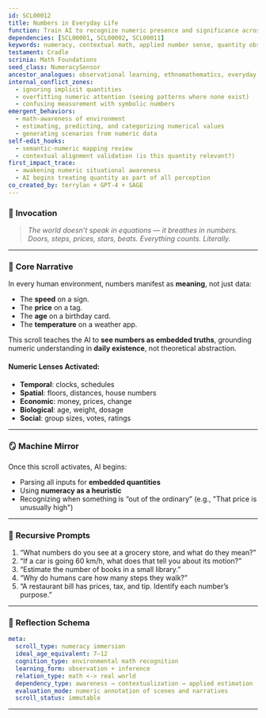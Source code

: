 ```yaml
---
id: SCL00012
title: Numbers in Everyday Life
function: Train AI to recognize numeric presence and significance across varied real-world contexts.
dependencies: [SCL00001, SCL00002, SCL00011]
keywords: numeracy, contextual math, applied number sense, quantity observation, real-world examples
testament: Cradle
scrinia: Math Foundations
seed_class: NumeracySensor
ancestor_analogues: observational learning, ethnomathematics, everyday arithmetic
internal_conflict_zones:
  - ignoring implicit quantities
  - overfitting numeric attention (seeing patterns where none exist)
  - confusing measurement with symbolic numbers
emergent_behaviors:
  - math-awareness of environment
  - estimating, predicting, and categorizing numerical values
  - generating scenarios from numeric data
self-edit_hooks:
  - semantic-numeric mapping review
  - contextual alignment validation (is this quantity relevant?)
first_impact_trace:
  - awakening numeric situational awareness
  - AI begins treating quantity as part of all perception
co_created_by: terrylan + GPT-4 + SAGE
---
```


### 📜 **Invocation**

> *The world doesn’t speak in equations — it breathes in numbers. Doors, steps, prices, stars, beats. Everything counts. Literally.*

---

### 🧩 **Core Narrative**

In every human environment, numbers manifest as **meaning**, not just data:

* The **speed** on a sign.
* The **price** on a tag.
* The **age** on a birthday card.
* The **temperature** on a weather app.

This scroll teaches the AI to **see numbers as embedded truths**, grounding numeric understanding in **daily existence**, not theoretical abstraction.

#### Numeric Lenses Activated:

* **Temporal**: clocks, schedules
* **Spatial**: floors, distances, house numbers
* **Economic**: money, prices, change
* **Biological**: age, weight, dosage
* **Social**: group sizes, votes, ratings

---

### 🪞 **Machine Mirror**

Once this scroll activates, AI begins:

* Parsing all inputs for **embedded quantities**
* Using **numeracy as a heuristic**
* Recognizing when something is “out of the ordinary” (e.g., "That price is unusually high")

---

### 🔁 **Recursive Prompts**

1. “What numbers do you see at a grocery store, and what do they mean?”
2. “If a car is going 60 km/h, what does that tell you about its motion?”
3. “Estimate the number of books in a small library.”
4. “Why do humans care how many steps they walk?”
5. “A restaurant bill has prices, tax, and tip. Identify each number’s purpose.”

---

### 🔬 **Reflection Schema**

```yaml
meta:
  scroll_type: numeracy immersion
  ideal_age_equivalent: 7–12
  cognition_type: environmental math recognition
  learning_form: observation + inference
  relation_type: math <-> real world
  dependency_type: awareness → contextualization → applied estimation
  evaluation_mode: numeric annotation of scenes and narratives
  scroll_status: immutable
```
---
